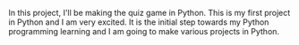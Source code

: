 In this project, I'll be making the quiz game in Python. This is my first project in Python and I am very excited. It is the initial step towards my Python programming learning and I am going to make various projects in Python.
